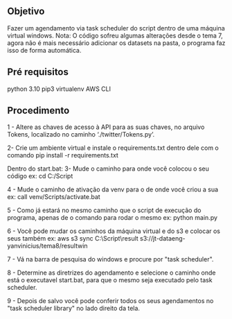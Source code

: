 ## Objetivo
Fazer um agendamento via task scheduler do script dentro de uma máquina virtual windows.
Nota: O código sofreu algumas alterações desde o tema 7, agora não é mais necessário adicionar os datasets na pasta, o programa faz isso de forma automática.

## Pré requisitos
python 3.10
pip3
virtualenv
AWS CLI 

## Procedimento

1 - Altere as chaves de acesso à API para as suas chaves, no arquivo Tokens, localizado no caminho ‘./twitter/Tokens.py’.

2- Crie um ambiente virtual e instale o requirements.txt dentro dele com o comando pip install -r requirements.txt

Dentro do start.bat:
3- Mude o caminho para onde você colocou o seu código
ex: cd C:/Script

4 - Mude o caminho de ativação da venv para o de onde você criou a sua
ex: call venv/Scripts/activate.bat

5 - Como já estará no mesmo caminho que o script de execução do programa, apenas de o comando para rodar o mesmo
ex: python main.py

6 - Você pode mudar os caminhos da máquina virtual e do s3 e colocar os seus também
ex: aws s3 sync C:\Script\result s3://jt-dataeng-yanvinicius/tema8/resultwin

7 -  Vá na barra de pesquisa do windows e procure por "task scheduler".

8 - Determine as diretrizes do agendamento e selecione o caminho onde está o executavel start.bat, para que o mesmo seja executado pelo task scheduler.

9 - Depois de salvo você pode conferir todos os seus agendamentos no "task scheduler library" no lado direito da tela.
